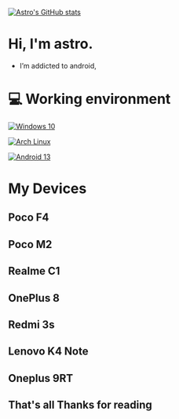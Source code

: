 
[![Astro's GitHub stats](https://github-readme-stats.vercel.app/api?username=acex69)](https://github.com/acex68/github-readme-stats)

# Hi, I'm astro. 

 - I’m addicted to android, 

  

 # 💻 Working environment 

 [![Windows 10](https://img.shields.io/badge/Windows%2011-00adef?style=flat-square&logo=windows&logoColor=ffffff)](https://www.microsoft.com/en-us/windows/windows-10) 

 [![Arch Linux](https://img.shields.io/badge/Arch%20Linux-1793d0?style=flat-square&logo=arch-linux&logoColor=ffffff)](https://archlinux.org) 

 [![Android 13](https://img.shields.io/badge/Android%2012-3ddc84?style=flat-square&logo=android&logoColor=ffffff)](https://www.android.com/android-13/)
 
 # My Devices
 ## Poco F4 
 ## Poco M2
 ## Realme C1
 ## OnePlus 8 
 ## Redmi 3s 
 ## Lenovo K4 Note 
 ## Oneplus 9RT
 
## That's all Thanks for reading 
